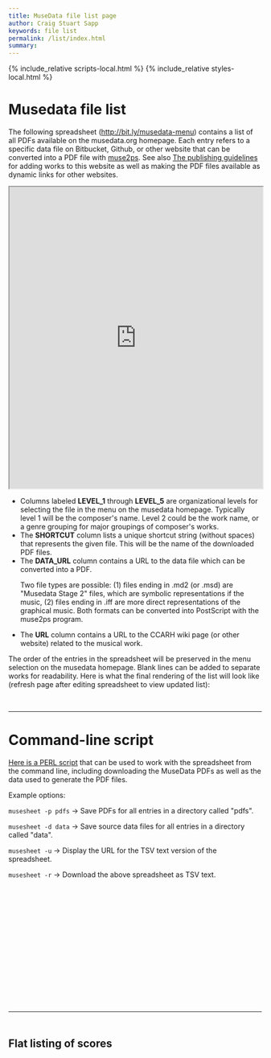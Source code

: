 ```yaml
---
title: MuseData file list page
author: Craig Stuart Sapp
keywords: file list
permalink: /list/index.html
summary: 
---
```


{% include_relative scripts-local.html %}
{% include_relative styles-local.html %}

# Musedata file list #

The following spreadsheet (<a target="_blank"
href="http://bit.ly/musedata-menu">http://bit.ly/musedata-menu</a>)
contains a list of all PDFs available on the musedata.org homepage.
Each entry refers to a specific data file on Bitbucket, Github, or
other website that can be converted into a PDF file with <a
target="_blank" href="http://muse2ps.ccarh.org">muse2ps</a>.  See
also <a target="_blank" href="http://bit.ly/musedata-menu-guidelines">The
publishing guidelines</a> for adding works to this website as well
as making the PDF files available as dynamic links for other websites.

<iframe style="width:100%; height:600px;" src="https://docs.google.com/spreadsheets/d/e/2PACX-1vTTZN-R0h99A6x2Xc74PA1NuAFLQbUx8Kw_DsKvZPkJ2Hh_-knqQoeS6Yd07Yb2VoWR7LITIRnTAkSt/pubhtml?gid=0&amp;single=true&amp;widget=true&amp;headers=true"></iframe>

<ul>

<li> Columns labeled <b>LEVEL_1</b> through <b>LEVEL_5</b> are organizational
levels for selecting the file in the menu on the musedata homepage.
Typically level 1 will be the composer's name.  Level 2 could be
the work name, or a genre grouping for major groupings of composer's
works.</li>

<li> The <b>SHORTCUT</b> column lists a unique shortcut string (without
spaces) that represents the given file.  This will be the name of
the downloaded PDF files.</li>

<li> The <b>DATA_URL</b> column contains a URL to the data file
which can be converted into a PDF.  <p> Two file types are possible:
(1) files ending in .md2 (or .msd) are "Musedata Stage 2" files,
which are symbolic representations if the music, (2) files ending
in .iff are more direct representations of the graphical music.
Both formats can be converted into PostScript with the muse2ps
program.  </p> </li>

<li> The <b>URL</b> column contains a URL to the CCARH wiki page
(or other website) related to the musical work. </li>

</ul>

The order of the entries in the spreadsheet will be preserved in
the menu selection on the musedata homepage.  Blank lines can be
added to separate works for readability.  Here is what the final
rendering of the list will look like (refresh page after editing
spreadsheet to view updated list):

<br/>
<a name="musesheet"> </a>
<hr noshade>

# Command-line script #

<a target="_blank" href="musesheet.txt">Here is a PERL script</a>
that can be used to work with the spreadsheet from the command line,
including downloading the MuseData PDFs as well as the data used
to generate the PDF files.

Example options:

`musesheet -p pdfs` &rarr; Save PDFs for all entries in a directory called "pdfs".

`musesheet -d data` &rarr; Save source data files for all entries in a directory called "data".

`musesheet -u` &rarr; Display the URL for the TSV text version of the spreadsheet.

`musesheet -r` &rarr; Download the above spreadsheet as TSV text.

<div style="height:200px"></div>

<hr noshade style="margin-top:50px; margin-bottom:50px;">
<h2 style="padding-bottom:50px;"> Flat listing of scores </h2>
<div style="font-size:14pt; line-height:17pt;" id="flat-list"></div>

